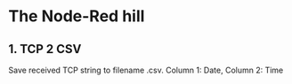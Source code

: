 # The Node-Red hill

## 1. TCP 2 CSV
Save received TCP string to filename <YYMMDD HH:mm>.csv. Column 1: Date, Column 2: Time

